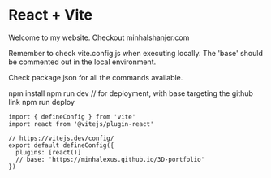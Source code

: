 # React + Vite

Welcome to my website. Checkout minhalshanjer.com

Remember to check vite.config.js when executing locally. 
The 'base' should be commented out in the local environment.

Check package.json for all the commands available.

npm install
npm run dev
// for deployment, with base targeting the github link
npm run deploy 

```
import { defineConfig } from 'vite'
import react from '@vitejs/plugin-react'

// https://vitejs.dev/config/
export default defineConfig({
  plugins: [react()]
  // base: 'https://minhalexus.github.io/3D-portfolio'
})
```

